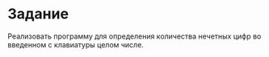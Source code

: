 # Задание

Реализовать программу для определения количества нечетных цифр во введенном с
клавиатуры целом числе.